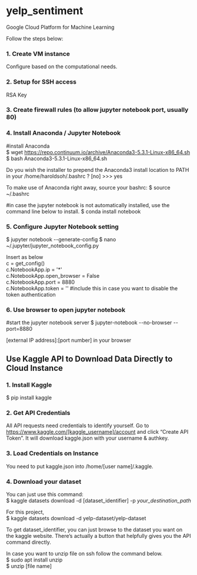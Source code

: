 # yelp_sentiment


Google Cloud Platform for Machine Learning

Follow the steps below:
### 1. Create VM instance
Configure based on the computational needs.

### 2. Setup for SSH access
RSA Key

### 3. Create firewall rules (to allow jupyter notebook port, usually 80)

### 4. Install Anaconda / Jupyter Notebook

#install Anaconda<br>
$ wget https://repo.continuum.io/archive/Anaconda3-5.3.1-Linux-x86_64.sh <br>
$ bash Anaconda3-5.3.1-Linux-x86_64.sh

Do you wish the installer to prepend the 
Anaconda3 install location to PATH 
in your /home/haroldsoh/.bashrc ? 
[no] >>> yes

To make use of Anaconda right away, source your bashrc:
$ source ~/.bashrc

#in case the jupyter notebook is not automatically installed, use the command line below to install.
$ conda install notebook

### 5. Configure Jupyter Notebook setting

$ jupyter notebook --generate-config 
$ nano ~/.jupyter/jupyter_notebook_config.py

Insert as below <br>
c = get_config()<br>
c.NotebookApp.ip = '*'<br>
c.NotebookApp.open_browser = False<br>
c.NotebookApp.port = 8880<br>
c.NotebookApp.token = '' #include this in case you want to disable the token authentication<br>

### 6. Use browser to open jupyter notebook

#start the jupyter notebook server
$ jupyter-notebook --no-browser --port=8880

[external IP address]:[port number] in your browser
<br>


## Use Kaggle API to Download Data Directly to Cloud Instance

### 1. Install Kaggle<br>
$ pip install kaggle <br>

### 2. Get API Credentials<br>
All API requests need credentials to identify yourself. Go to https://www.kaggle.com/[kaggle_username]/account and click “Create API Token”.
It will download kaggle.json with your username & authkey.<br>
### 3. Load Credentials on Instance<br>
You need to put kaggle.json into /home/[user name]/.kaggle.<br>
### 4. Download your dataset<br>
You can just use this command:<br>
$ kaggle datasets download -d [dataset_identifier] -p *your_destination_path*

For this project,<br>
$ kaggle datasets download -d yelp-dataset/yelp-dataset

To get dataset_identifier, you can just browse to the dataset you want on the kaggle website. 
There’s actually a button that helpfully gives you the API command directly.


In case you want to unzip file on ssh follow the command below.<br>
$ sudo apt install unzip<br>
$ unzip [file name]<br>



